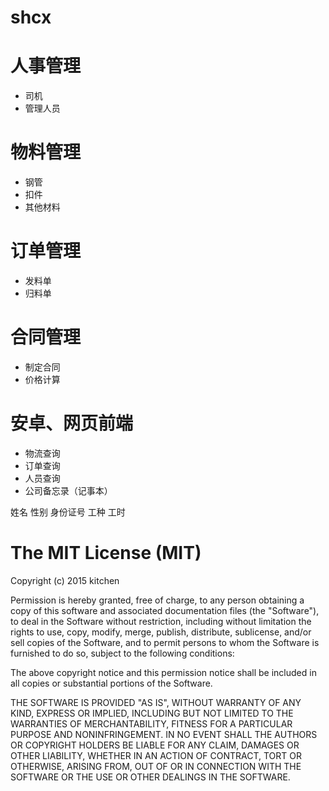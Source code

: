 # shcx

# 人事管理
- 司机
- 管理人员

# 物料管理
- 钢管
- 扣件
- 其他材料

# 订单管理
- 发料单
- 归料单

# 合同管理
- 制定合同
- 价格计算

# 安卓、网页前端

- 物流查询
- 订单查询
- 人员查询
- 公司备忘录（记事本）

姓名 性别 身份证号 工种 工时



The MIT License (MIT)
====================

Copyright (c) 2015 kitchen

Permission is hereby granted, free of charge, to any person obtaining a copy
of this software and associated documentation files (the "Software"), to deal
in the Software without restriction, including without limitation the rights
to use, copy, modify, merge, publish, distribute, sublicense, and/or sell
copies of the Software, and to permit persons to whom the Software is
furnished to do so, subject to the following conditions:

The above copyright notice and this permission notice shall be included in all
copies or substantial portions of the Software.

THE SOFTWARE IS PROVIDED "AS IS", WITHOUT WARRANTY OF ANY KIND, EXPRESS OR
IMPLIED, INCLUDING BUT NOT LIMITED TO THE WARRANTIES OF MERCHANTABILITY,
FITNESS FOR A PARTICULAR PURPOSE AND NONINFRINGEMENT. IN NO EVENT SHALL THE
AUTHORS OR COPYRIGHT HOLDERS BE LIABLE FOR ANY CLAIM, DAMAGES OR OTHER
LIABILITY, WHETHER IN AN ACTION OF CONTRACT, TORT OR OTHERWISE, ARISING FROM,
OUT OF OR IN CONNECTION WITH THE SOFTWARE OR THE USE OR OTHER DEALINGS IN THE
SOFTWARE.

